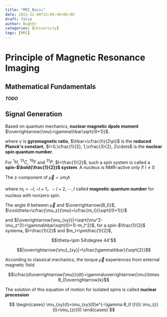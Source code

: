```yaml
---
title: "MRI_Basic"
date: 2022-12-08T15:09:46+08:00
draft: false
author: Bughht 
categories: [University]
tags: [MRI]
---
```


# Principle of Magnetic Resonance Imaging

## Mathematical Fundamentals

***TODO***

## Signal Generation

Based on quantum mechanics, **nuclear magnetic dpole moment** $\overrightarrow{\mu}=\gamma\hbar\sqrt{I(I+1)}$.

where $\gamma$ is **gyromagnetic ratio**, $\hbar=\cfrac{h}{2\pi}$ is the **reduced Planck's constant**, $I=0,\cfrac{1}{2}, 1,\cfrac{3}{2}, 2\cdots$ is the **nuclear spin quantum number**.

For $^1H$, $^{13}C$, $^{19}F$ and $^{31}P$, $I=\frac{1}{2}$, such a spin system is called a **spin-$\bold{\frac{1}{2}}$ system**. A nucleus is NMR-active only if $I\ne0$

The z-component of $\overrightarrow{\mu}=\gamma m_I\hbar$

where $m_I=-I,-I+1，-I+2, \cdots, I$ called **magnetic quantum number** for nucleus with nonzero spin.

The angle $\theta$ between $\overrightarrow{\mu}$ and $\overrightarrow{B_0}$, $\cos\theta=\cfrac{\mu_z}{\mu}=\cfrac{m_I}{\sqrt{I(I+1)}}$

and $|\overrightarrow{\mu_{xy}}|=\sqrt{\mu^2-\mu_z^2}=\gamma\hbar\sqrt{I(I+1)-m_I^2}$, for a spin-$\frac{1}{2}$ systema, $I=\frac{1}{2}$ and $m_I=\pm\frac{1}{2}$,

$$\theta=\pm 54\degree 44'$$

$$|\overrightarrow{\mu}_{xy}|=\cfrac{\gamma\hbar}{\sqrt{2}}$$

According to classical mechanics, the torque $\overrightarrow{\mu}$ experiences from external magnetic field

$$\cfrac{d\overrightarrow{\mu}}{dt}=\gamma\overrightarrow{\mu}\times B_0\overrightarrow{k}$$

The solution of this equation of motion for isolated spins is called **nuclear precession**

$$
\begin{cases}
  \mu_{xy}(t)=\mu_{xy}(0)e^{-i\gamma B_0 t}\\\\
  \mu_{z}(t)=\mu_{z}(0)
\end{cases}
$$
